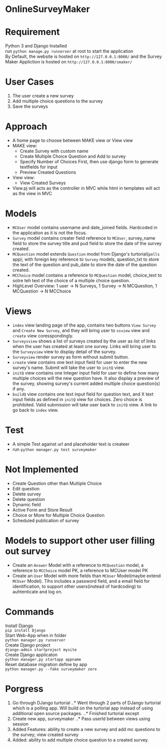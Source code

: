 # OnlineSurveyMaker

# Requirement
Python 3 and Django Installed \
run `python manage.py runserver` at root to start the application \
By Default, the website is hosted on `http://127.0.0.1:8000/` and the Survey Maker Appliction is hosted on `http://127.0.0.1:8000/smaker/`

# User Cases
1. The user create a new survey
2. Add multiple choice questions to the survey 
3. Save the surveys

# Approach
* A home page to choose between MAKE view or View view
* MAKE view:
    * Create Survey with custom name
    * Create Multiple Choice Question and Add to survey
    * Specify Number of Choices First, then use django form to generate textfields for input
    * Preview Created Questions
* View view:
    * View Created Surveys
* View.pj will acts as the controller in MVC while html in templates will act as the view in MVC

# Models
* `MCUser` model contains username and date_joined fields. Hardcoded in the application as it is not the focus.
* `Survey` model contains creater field reference to `MCUser`, survey_name field to store the survey title and pud field to store the date of the survey created.
* `MCQuestion` model extends `Question` model from Django's turtorial(`polls` app); with foreign key reference to `Survey` models, question_txt to store the text of the question and pub_date to store the date of the question created.
* `MCChoice` model contains a reference to `MCQuestion` model, choice_text to sotre teh text of the choice of a multiple choice question.
* HighLevel Overview: 1 user -> N Surveys, 1 Survey -> N MCQuestion, 1 MCQuestion -> N MCChoice

# Views
* `index` view landing page of the app, contains two buttons `View Survey` and `Create New Survey`, and they will bring user to `ssview` view and `create` view coresspondingly.
* `Surveysview` shows a list of surveys created by the user as list of links when the user has created at least one survey. Links will bring user to the `Surveyview` view to display detail of the survey.
* `Surveyview` render survey as form without submit button.
* `create` view contains one text input field for user to enter the new survey's name. Submit will take the user to `initQ` view.
* `initQ` view contains one Integer input field for user to define how many multiple choices will the new question have. It also display a preview of the survey, showing survey's current added multiple choice question(s) if any.
* `buildQ` view contains one text input field for question text, and X text input fields as defined in `initQ` view for choices. Zero choice is prohibited. Valid submission will take user back to `initQ` view. A link to go back to `index` view.

# Test
* A simple Test against url and placeholder text is createer
* run `python manager.py test surveymaker`

# Not Implemented
* Create Question other than Multiple Choice
* Edit question
* Delete survey
* Delete question
* Dynamic field
* Active Form and Store Result 
* Choice or More for Multiple Choice Question
* Scheduled publication of survey

# Models to support other user filling out survey
* Create an `Answer` Model with a reference to `MCQuestion` model, a reference to `MCChoice` model PK, a reference to MCUser model PK
* Create an `User` Model with more fields than `MCUser` Model(maybe extend `MCUser` Model). Tihs includes a password field, and a email field for identification, to support other users(instead of hardcoding) to auhtenticate and log on. 


# Commands
Install Django \
`pip install Django` \
Start Web-App when in folder \
`python manager.py runserver` \
Create Django project \
`django-admin startproject mysite` \
Create Django applicaton \
`python manager.py startapp appname` \
Reset database migration define by app \
`python manager.py --fake surveymaker zero` 

# Porgress
1. Go through DJango turtorial
..* Went through 2 parts of DJango turtorial which is a polling app. Will build on the turtorial app instead of using additional open source packages.
..* Finished turtorial except
2. Create new app, surveymaker
..* Pass userId between views using session
3. Added Features: ability to create a new survey and add mc questions to the survey; view created survey
4. Added: ability to add multiple choice question to a created survey.